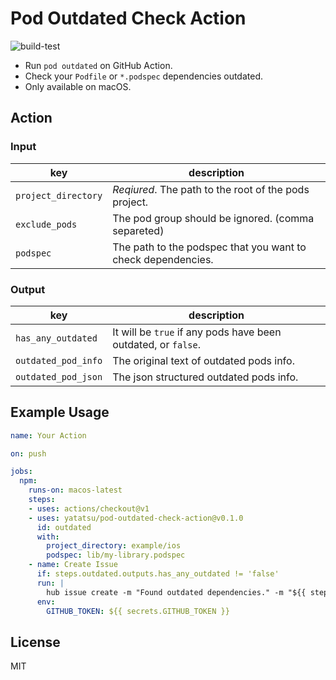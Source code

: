# Pod Outdated Check Action

![build-test](https://github.com/yatatsu/pod-outdated-check-action/workflows/build-test/badge.svg)

- Run `pod outdated` on GitHub Action.
- Check your `Podfile` or `*.podspec` dependencies outdated.
- Only available on macOS.

## Action

### Input

|key|description|
|--|--|
|`project_directory`| _Reqiured_. The path to the root of the pods project. |
|`exclude_pods`| The pod group should be ignored. (comma separeted) |
|`podspec`| The path to the podspec that you want to check dependencies. |

### Output

|key|description|
|--|--|
|`has_any_outdated`| It will be `true` if any pods have been outdated, or `false`. |
|`outdated_pod_info`| The original text of outdated pods info. |
|`outdated_pod_json`| The json structured outdated pods info. |

## Example Usage

```yml
name: Your Action

on: push

jobs:
  npm:
    runs-on: macos-latest
    steps:
    - uses: actions/checkout@v1
    - uses: yatatsu/pod-outdated-check-action@v0.1.0
      id: outdated
      with:
        project_directory: example/ios
        podspec: lib/my-library.podspec
    - name: Create Issue
      if: steps.outdated.outputs.has_any_outdated != 'false'
      run: |
        hub issue create -m "Found outdated dependencies." -m "${{ steps.outdated.outputs.outdated_pod_info }}"
      env:
        GITHUB_TOKEN: ${{ secrets.GITHUB_TOKEN }}
```

## License

MIT
